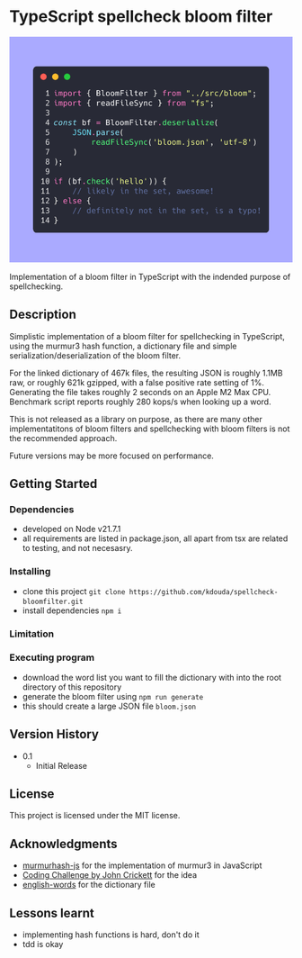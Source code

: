 # TypeScript spellcheck bloom filter

![alt text](img/rendered.png)

Implementation of a bloom filter in TypeScript with the indended purpose of spellchecking.

## Description

Simplistic implementation of a bloom filter for spellchecking in TypeScript, using the murmur3 hash function, a dictionary file and simple serialization/deserialization of the bloom filter.

For the linked dictionary of 467k files, the resulting JSON is roughly 1.1MB raw, or roughly 621k gzipped, with a false positive rate setting of 1%. Generating the file takes roughly 2 seconds on an Apple M2 Max CPU. Benchmark script reports roughly 280 kops/s when looking up a word.

This is not released as a library on purpose, as there are many other implementatitons of bloom filters and spellchecking with bloom filters is not the recommended approach.

Future versions may be more focused on performance.

## Getting Started

### Dependencies

* developed on Node v21.7.1
* all requirements are listed in package.json, all apart from tsx are related to testing, and not necesasry.

### Installing

* clone this project `git clone https://github.com/kdouda/spellcheck-bloomfilter.git`
* install dependencies `npm i`

### Limitation

### Executing program

* download the word list you want to fill the dictionary with into the root directory of this repository
* generate the bloom filter using `npm run generate`
* this should create a large JSON file `bloom.json`

## Version History

* 0.1
  * Initial Release

## License

This project is licensed under the MIT license.

## Acknowledgments

* [murmurhash-js](https://github.com/garycourt/murmurhash-js/blob/master/murmurhash3_gc.js) for the implementation of murmur3 in JavaScript
* [Coding Challenge by John Crickett](https://substack.com/@johncrickett) for the idea
* [english-words](https://github.com/dwyl/english-words) for the dictionary file

## Lessons learnt

* implementing hash functions is hard, don't do it
* tdd is okay
